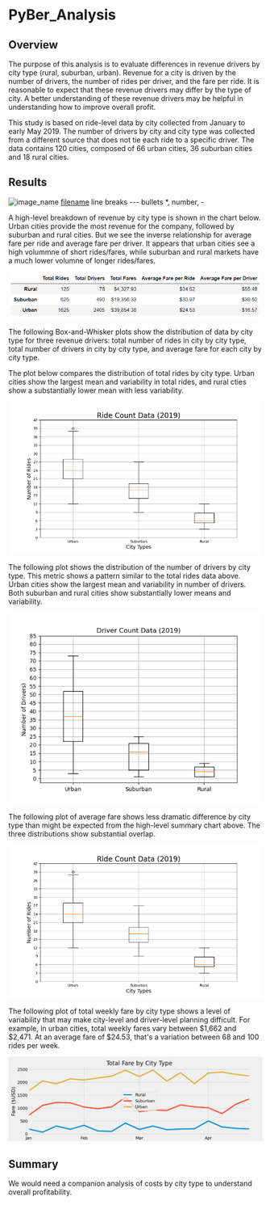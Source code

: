 # PyBer_Analysis

## Overview

The purpose of this analysis is to evaluate differences in revenue drivers by city type (rural, suburban, urban). Revenue for a city is driven by the number of drivers, the number of rides per driver, and the fare per ride. It is reasonable to expect that these revenue drivers may differ by the type of city. A better understanding of these revenue drivers may be helpful in understanding how to improve overall profit. 

This study is based on ride-level data by city collected from January to early May 2019. The number of drivers by city and city type was collected from a different source that does not tie each ride to a specific driver. The data contains 120 cities, composed of 66 urban cities, 36 suburban cities and 18 rural cities.

## Results
![image_name](path/to/image_name.png)
[filename](path/to/filename.xlxs)
line breaks ---
bullets *, number, -

A high-level breakdown of revenue by city type is shown in the chart below. Urban cities provide the most revenue for the company, followed by suburban and rural cities. But we see the inverse relationship for average fare per ride and average fare per driver. It appears that urban cities see a high volummne of short rides/fares, while suburban and rural markets have a much lower volumne of longer rides/fares.

![High-level Summary](analysis/high-level-summary.PNG)

The following Box-and-Whisker plots show the distribution of data by city type for three revenue drivers: total number of rides in city by city type, total number of drivers in city by city type, and average fare for each city by city type.

The plot below compares the distribution of total rides by city type. Urban cities show the largest mean and variability in total rides, and rural cties show a substantially lower mean with less variability.

![Total number of rides by city type](analysis/Fig2.png)

The following plot shows the distribution of the number of drivers by city type. This metric shows a pattern similar to the total rides data above. Urban cities show the largest mean and variability in number of drivers. Both suburban and rural cities show substantially lower means and variability.

![Total number of drivers by city type](analysis/Fig4.png)

The following plot of average fare shows less dramatic difference by city type than might be expected from the high-level summary chart above. The three distributions show substantial overlap.

![Average fare by city type](analysis/Fig2.png)

The following plot of total weekly fare by city type shows a level of variability that may make city-level and driver-level planning difficult. For example, in urban cities, total weekly fares vary between $1,662 and $2,471. At an average fare of $24.53, that's a variation between 68 and 100 rides per week.

![Total weekly fares by city type](analysis/PyBer_fare_summary.png)

## Summary

 We would need a companion analysis of costs by city type to understand overall profitability.